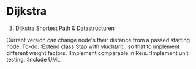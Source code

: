 # Dijkstra
3. Dijkstra Shortest Path &amp; Datastructuren

Current version can change node's their distance from a passed starting node.
To-do:
	:Extend class Stap with vlucht/rit.. so that to implement different weight factors.
	:Implement comparable in Reis.
	:Implement unit testing.
	:Include UML. 